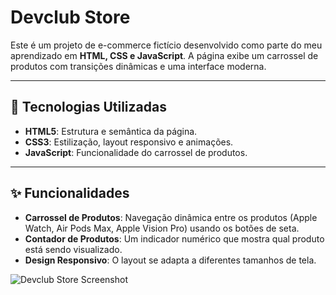 # Devclub Store



Este é um projeto de e-commerce fictício desenvolvido como parte do meu aprendizado em **HTML, CSS e JavaScript**. A página exibe um carrossel de produtos com transições dinâmicas e uma interface moderna.

---

## 🚀 Tecnologias Utilizadas

* **HTML5**: Estrutura e semântica da página.
* **CSS3**: Estilização, layout responsivo e animações.
* **JavaScript**: Funcionalidade do carrossel de produtos.

---

## ✨ Funcionalidades

* **Carrossel de Produtos**: Navegação dinâmica entre os produtos (Apple Watch, Air Pods Max, Apple Vision Pro) usando os botões de seta.
* **Contador de Produtos**: Um indicador numérico que mostra qual produto está sendo visualizado.
* **Design Responsivo**: O layout se adapta a diferentes tamanhos de tela.



![Devclub Store Screenshot](./img/fotoprojetodevclub.jpg)

